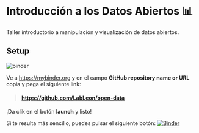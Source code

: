 # Introducción a los Datos Abiertos 📊

Taller introductorio a manipulación y visualización de datos abiertos.


## Setup

![binder](binder.png)

Ve a <https://mybinder.org> y en el campo **GitHub repository name or URL** copia y pega el siguiente link:

> #### <https://github.com/LabLeon/open-data>

¡Da clik en el botón **launch** y listo!

Si te resulta más sencillo, puedes pulsar el siguiente botón: [![Binder](https://mybinder.org/badge_logo.svg)](https://mybinder.org/v2/gh/RodolfoFerro/open-data/master)

<!--
## Visualizaciones

A continuación puedes ver algunas de las visualizaciones generadas:

### Puntos de conectividad en la ciudad 1 – OpenStreetMap
<iframe width="100%" height="500" src="OpenStreetMap_puntos.html" frameborder="0" allowfullscreen></iframe>
<br><br><br>

### Puntos de conectividad en la ciudad 2 – Watercolor
<iframe width="100%" height="500" src="Stame_Watercolor_puntos.html" frameborder="0" allowfullscreen></iframe>
<br><br><br>

### Población atendida por punto de conectividad 1 – Toner
<iframe width="100%" height="500" src="Stamen_Toner_puntos.html" frameborder="0" allowfullscreen></iframe>
<br><br><br>

### Población atendida por punto de conectividad 2 – Dark Matter
<iframe width="100%" height="500" src="CartoDB_dark_matter_puntos.html" frameborder="0" allowfullscreen></iframe>
<br><br><br>

### Población atendida por punto de conectividad 2 – Positron
<iframe width="100%" height="500" src="CardtoDB_positron_puntos.html" frameborder="0" allowfullscreen></iframe>
<br><br><br>
-->
